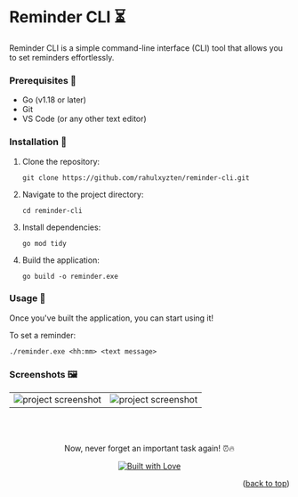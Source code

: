 <a id="readme-top"></a>

# Reminder CLI ⏳

Reminder CLI is a simple command-line interface (CLI) tool that allows you to set reminders effortlessly.

### Prerequisites 📌

- Go (v1.18 or later)
- Git
- VS Code (or any other text editor)

### Installation 🔧

1. Clone the repository:
    ```console
    git clone https://github.com/rahulxyzten/reminder-cli.git
    ```

2. Navigate to the project directory:
    ```console
    cd reminder-cli
    ```

3. Install dependencies:
    ```console
    go mod tidy
    ```

4. Build the application:
    ```console
    go build -o reminder.exe
    ```
    
### Usage 📅

Once you've built the application, you can start using it!

To set a reminder:
  ```console
  ./reminder.exe <hh:mm> <text message>
  ```

### Screenshots 🖼️

<table align="center">
  <tr>
    <td><img src="https://github.com/user-attachments/assets/f33db6c1-00ec-4007-a5f4-6f29b7a1f33a" alt="project screenshot" /></td>
    <td><img src="https://github.com/user-attachments/assets/a5597b06-4a00-48a7-adb9-23ca831c93ed" alt="project screenshot" /></td>
  </tr>
</table>

<br/>
<br/>
<p align="center">Now, never forget an important task again! ⏰🔥</p>
<p align="center">
  <a href="#">
    <img src="https://forthebadge.com/images/badges/built-with-love.svg" alt="Built with Love">
  </a>
</p>

<p align="right">(<a href="#readme-top">back to top</a>)</p>
